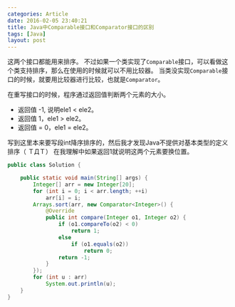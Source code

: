 ```yaml
---
categories: Article
date: 2016-02-05 23:40:21
title: Java中Comparable接口和Comparator接口的区别
tags: [Java]
layout: post
---
```


这两个接口都能用来排序。
不过如果一个类实现了`Comparable`接口，可以看做这个类支持排序，那么在使用的时候就可以不用比较器。
当类没实现`Comparable`接口的时候，就要用比较器进行比较，也就是`Comparator`。

在重写接口的时候，程序通过返回值判断两个元素的大小。

- 返回值 -1, 说明ele1 < ele2。
- 返回值 1，ele1 > ele2。
- 返回值 = 0，ele1 = ele2。

写到这里本来要写段int降序排序的，然后我才发现Java不提供对基本类型的定义排序（ ＴДＴ）
在我理解中如果返回1就说明这两个元素要换位置。

```java
public class Solution {

    public static void main(String[] args) {
        Integer[] arr = new Integer[20];
        for (int i = 0; i < arr.length; ++i)
            arr[i] = i;
        Arrays.sort(arr, new Comparator<Integer>() {
            @Override
            public int compare(Integer o1, Integer o2) {
                if (o1.compareTo(o2) < 0)
                    return 1;
                else
                    if (o1.equals(o2))
                        return 0;
                return -1;
            }
        });
        for (int u : arr)
            System.out.println(u);
    }
}
```
